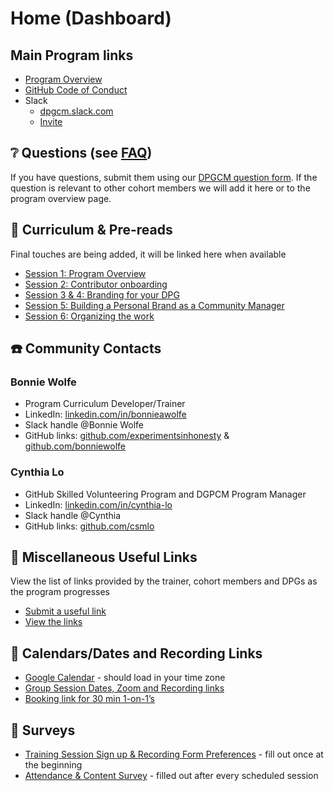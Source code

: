 # Home (Dashboard)

## Main Program links

- [Program Overview](overview.md)
- [GitHub Code of Conduct](https://docs.github.com/site-policy/github-terms/github-community-code-of-conduct)
- Slack 
  - [dpgcm.slack.com](https://dpgcm.slack.com/)
  - [Invite](https://join.slack.com/t/dpgopensource-gfn1307/shared_invite/zt-1wiykjh7k-dKu5k1RpXI_S7HGsSe_AJQ)

## ❔ Questions (see [FAQ](faq))
If you have questions, submit them using our [DPGCM question form](https://docs.google.com/forms/d/e/1FAIpQLSdxl6nUoPpc9qsvQH91VKXx4JCLN0os7D8nkMiNGOBpkRaGkg/viewform). If the question is relevant to other cohort members we will add it here or to the program overview page.

## 📙 Curriculum & Pre-reads
Final touches are being added, it will be linked here when available
- [Session 1: Program Overview](/courses/session-1.md)
- [Session 2: Contributor onboarding](/courses/session-2.md)
- [Session 3 & 4: Branding for your DPG](/courses/session-3.md)
- [Session 5: Building a Personal Brand as a Community Manager](/courses/session-5.md)
- [Session 6: Organizing the work](/courses/session-6.md)

## ☎️ Community Contacts
### Bonnie Wolfe
- Program Curriculum Developer/Trainer
- LinkedIn: [linkedin.com/in/bonnieawolfe](https://www.linkedin.com/in/bonnieawolfe/)
- Slack handle @Bonnie Wolfe
- GitHub links: [github.com/experimentsinhonesty](https://github.com/experimentsinhonesty) & [github.com/bonniewolfe](https://github.com/bonniewolfe)

### Cynthia Lo
- GitHub Skilled Volunteering Program and DGPCM Program Manager
- LinkedIn: [linkedin.com/in/cynthia-lo](https://linkedin.com/in/cynthia-lo)
- Slack handle @Cynthia
- GitHub links: [github.com/csmlo](https://github.com/csmlo)

## 🔗 Miscellaneous Useful Links
View the list of links provided by the trainer, cohort members and DPGs as the program progresses
- [Submit a useful link](https://docs.google.com/forms/d/e/1FAIpQLSfIyTGuLCBRMDYDaSjukE2y0oIKNvbmiggG6Hv5hjOKYkuLig/viewform)
- [View the links](https://docs.google.com/spreadsheets/d/1Indg9E9i0jVvnW4Q7QvHxbKyMG8F9fPnm0uwSB-zxnQ/preview)

## 📅 <a name="calendar"></a>Calendars/Dates and Recording Links
- [Google Calendar](calendar) - should load in your time zone
- [Group Session Dates, Zoom and Recording links](https://docs.google.com/spreadsheets/d/1TauLCgXC0EdVsBCUmtpmsYdww3f4jbg62Vls_5lyECY/preview)
- [Booking link for 30 min 1-on-1’s](https://calendar.app.google/rbxVyji7PUp7GwRB9)

## 📑 Surveys
- [Training Session Sign up & Recording Form Preferences](https://docs.google.com/forms/d/e/1FAIpQLSe8XORO26z0GTK_EbLGQqTySZdCD4JKm1T6IDkIQkIZi7F5bw/viewform?usp=pp_url&entry.715977051=Yes) - fill out once at the beginning
- [Attendance & Content Survey](https://docs.google.com/forms/d/e/1FAIpQLScAuFQ6e1xWMO0FJBJjShR-76xM5830cQlhuKlqH_ZR6dhXJg/viewform) - filled out after every scheduled session 
